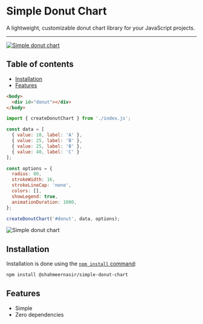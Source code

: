 # Simple Donut Chart

A lightweight, customizable donut chart library for your JavaScript projects.

---
[![Simple donut chart](https://i.imgur.com/KP6pKwx.png)](https://www.npmjs.com/package/@shahmeernasir/simple-donut-chart)

## Table of contents

* [Installation](#Installation)
* [Features](#Features)

```html
<body>
  <div id="donut"></div>
</body>
```

```js
import { createDonutChart } from './index.js';

const data = [
  { value: 10, label: 'A' },
  { value: 25, label: 'B' },
  { value: 25, label: 'B' },
  { value: 40, label: 'C' }
];

const options = {
  radius: 80,
  strokeWidth: 16,
  strokeLineCap: 'none',
  colors: [],
  showLegend: true,
  animationDuration: 1000,
};

createDonutChart('#donut', data, options);
```

![Simple donut chart](https://i.imgur.com/RYxLeRB.png)

## Installation

Installation is done using the
[`npm install` command](https://docs.npmjs.com/getting-started/installing-npm-packages-locally):

```bash
npm install @shahmeernasir/simple-donut-chart
```

## Features

  * Simple
  * Zero dependencies
